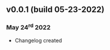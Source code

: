 <h2>v0.0.1 (build 05-23-2022)</h2>
<h3>May 24<sup>rd</sup> 2022</h3>

<ul>
<li> Changelog created
</ul>